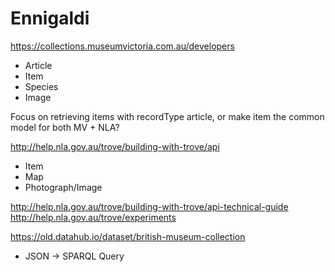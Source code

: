 # Ennigaldi

https://collections.museumvictoria.com.au/developers

- Article
- Item
- Species
- Image

Focus on retrieving items with recordType article, or make item the common model for both MV + NLA?

http://help.nla.gov.au/trove/building-with-trove/api

- Item
- Map
- Photograph/Image

http://help.nla.gov.au/trove/building-with-trove/api-technical-guide
http://help.nla.gov.au/trove/experiments

https://old.datahub.io/dataset/british-museum-collection
- JSON -> SPARQL Query
